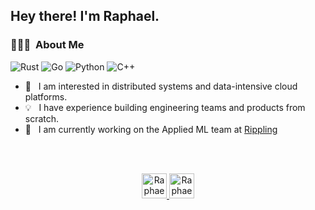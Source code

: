 
<h2> Hey there! I'm Raphael.</h2>

<h3> 👨🏻‍💻 &nbsp;About Me </h3>

  ![Rust](https://img.shields.io/badge/-Rust-333333?style=flat&logo=Rust)
  ![Go](https://img.shields.io/badge/-Go-333333?style=flat&logo=Go)
  ![Python](https://img.shields.io/badge/-Python-333333?style=flat&logo=python)
  ![C++](https://img.shields.io/badge/-C++-333333?style=flat&logo=C%2B%2B)

- 🤔 &nbsp; I am interested in distributed systems and data-intensive cloud platforms.
- 💡 &nbsp; I have experience building engineering teams and products from scratch.
- 💼 &nbsp; I am currently working on the Applied ML team at [Rippling](https://www.rippling.com/)

<br/>
<br/>

<p align="center">
<a href="https://www.linkedin.com/in/raphael-van-hoffelen-ba6393137/">
  <img alt="Raphael's Linkedin" width="40px" src="https://cdn.jsdelivr.net/npm/simple-icons@v3/icons/linkedin.svg" />
</a>
<a href="https://github.com/dskart">
  <img  alt="Raphael's Github" width="40px" src="https://cdn.jsdelivr.net/npm/simple-icons@v3/icons/github.svg" />
</a>
</p>
